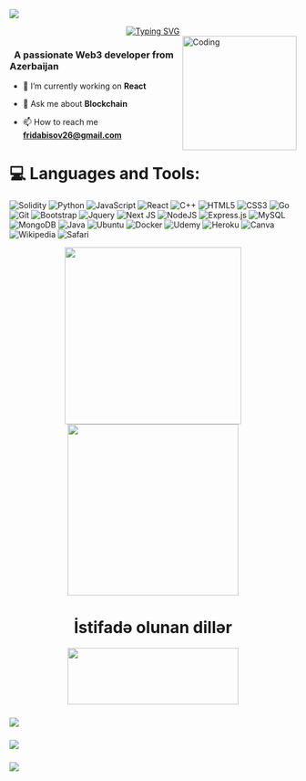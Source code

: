 ![](https://komarev.com/ghpvc/?username=Theferid&color=blue)
<div align="center">
 <a href="https://github.com/Theferid">
  <img src="https://readme-typing-svg.demolab.com?font=Fira+Code&size=28&duration=3000&pause=500&center=true&vCenter=true&width=435&lines=%e2%9c%a8+The+ferid+%e2%9c%a8;%f0%9f%93%9a+Software+Developer+%f0%9f%92%bb;Welcome+To+My+Profile+%f0%9f%91%80" alt="Typing SVG" />
 </a>
</div>

<img src="https://github.com/Theferid/Theferid/blob/main/img/EatSleepCodeRepeat.gif" alt="Coding" width=200 height=200 align="right">


<h3 align="left">&nbsp; A passionate Web3 developer from Azerbaijan</h3>

- 🔭 I’m currently working on **React**

- 💬 Ask me about **Blockchain**

- 📫 How to reach me **fridabisov26@gmail.com**
       
<!--
<details>
  <summary>:zap: GitHub Stats</summary> 
-->
# 💻 Languages and Tools:
![Solidity](https://img.shields.io/badge/Solidity-%23363636.svg?style=for-the-badge&logo=solidity&logoColor=white)
![Python](https://img.shields.io/badge/python-3670A0?style=for-the-badge&logo=python&logoColor=ffdd54)
![JavaScript](https://img.shields.io/badge/javascript-%23323330.svg?style=for-the-badge&logo=javascript&logoColor=%23F7DF1E)
![React](https://img.shields.io/badge/react-%2320232a.svg?style=for-the-badge&logo=react&logoColor=%2361DAFB)
![C++](https://img.shields.io/badge/-C++-365dbf.svg?logo=C%2B%2B&style=for-the-badge)
![HTML5](https://img.shields.io/badge/html5-%23E34F26.svg?style=for-the-badge&logo=html5&logoColor=white)
![CSS3](https://img.shields.io/badge/css3-%231572B6.svg?style=for-the-badge&logo=css3&logoColor=white)
![Go](https://img.shields.io/badge/go-%2300ADD8.svg?style=for-the-badge&logo=go&logoColor=white)
![Git](https://img.shields.io/badge/git-%23F05033.svg?style=for-the-badge&logo=git&logoColor=white)
![Bootstrap](https://img.shields.io/badge/bootstrap-%23563D7C.svg?style=for-the-badge&logo=bootstrap&logoColor=white)
![Jquery](https://img.shields.io/badge/jQuery-%230769AD.svg?logo=jquery&style=for-the-badge&logoColor=white)
![Next JS](https://img.shields.io/badge/Next-black.svg?logo=next.js&style=for-the-badge&logoColor=white)
![NodeJS](https://img.shields.io/badge/node.js-6DA55F?style=for-the-badge&logo=node.js&logoColor=white)
![Express.js](https://img.shields.io/badge/express.js-%23404d59.svg?style=for-the-badge&logo=express&logoColor=%2361DAFB)
![MySQL](https://img.shields.io/badge/mysql-%2300f.svg?style=for-the-badge&logo=mysql&logoColor=white)
![MongoDB](https://img.shields.io/badge/MongoDB-%234ea94b.svg?style=for-the-badge&logo=mongodb&logoColor=white)
![Java](https://img.shields.io/badge/java-%23ED8B00.svg?style=for-the-badge&logo=java&logoColor=white)
![Ubuntu](https://img.shields.io/badge/-Ubuntu-6F52B5.svg?logo=ubuntu&style=for-the-badge)
![Docker](https://img.shields.io/badge/docker-%230db7ed.svg?style=for-the-badge&logo=docker&logoColor=white)
![Udemy](https://img.shields.io/badge/Udemy-A435F0?style=for-the-badge&logo=Udemy&logoColor=white)
![Heroku](https://img.shields.io/badge/Heroku-6F52B5.svg?logo=Heroku&style=for-the-badge) 
![Canva](https://img.shields.io/badge/Canva-%2300C4CC.svg?style=for-the-badge&logo=Canva&logoColor=white) 
![Wikipedia](https://img.shields.io/badge/Wikipedia-%23000000.svg?style=for-the-badge&logo=wikipedia&logoColor=white)
![Safari](https://img.shields.io/badge/Safari-000000?style=for-the-badge&logo=Safari&logoColor=white)
<picture>
  
<div align="center">
        <img width="310" src="https://github-stats-alpha.vercel.app/api/?username=Theferid&cc=000&tc=00ff00&ic=fff000&bc=fff"/>
        <img width="300" src="https://github-readme-stats.vercel.app/api?username=Theferid&&show_icons=true&theme=midnight-purple"/>
</div>  
<h1 align="center">İstifadə olunan dillər</h1>
<div align="center">
<img align="center" width="300" height="99" src="https://github-readme-stats.vercel.app/api/top-langs/?username=offlineflood&layout=compact&theme=tokyonight"/>
</div>

<p><h3><strong></strong></h3>
<a href="https://t.me/The_ferid"><img src="https://img.shields.io/badge/Telegram%20%20-black?style=for-the-badge&logo=telegram"></a>
</p> 
<p><h3><strong></strong></h3>
<a href="https://instagram.com/the.abusov"><img src="https://img.shields.io/badge/İnstagram%20%20-black?style=for-the-badge&logo=instagram"></a>
</p>
<p><h3><strong></strong></h3>
<a href="https://tiktok.com/the.abusov"><img src="https://img.shields.io/badge/Tiktok%20%20-black?style=for-the-badge&logo=tiktok"></a>
</p>
